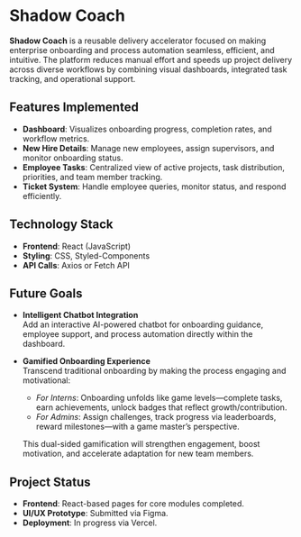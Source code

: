 # Shadow Coach

**Shadow Coach** is a reusable delivery accelerator focused on making enterprise onboarding and process automation seamless, efficient, and intuitive. 
The platform reduces manual effort and speeds up project delivery across diverse workflows by combining visual dashboards, integrated task tracking, and operational support.

## Features Implemented
- **Dashboard**: Visualizes onboarding progress, completion rates, and workflow metrics.  
- **New Hire Details**: Manage new employees, assign supervisors, and monitor onboarding status.  
- **Employee Tasks**: Centralized view of active projects, task distribution, priorities, and team member tracking.  
- **Ticket System**: Handle employee queries, monitor status, and respond efficiently.  

## Technology Stack
- **Frontend**: React (JavaScript)  
- **Styling**: CSS, Styled-Components  
- **API Calls**: Axios or Fetch API  

## Future Goals
- **Intelligent Chatbot Integration**  
  Add an interactive AI-powered chatbot for onboarding guidance, employee support, and process automation directly within the dashboard.  

- **Gamified Onboarding Experience**  
  Transcend traditional onboarding by making the process engaging and motivational:  
  - *For Interns*: Onboarding unfolds like game levels—complete tasks, earn achievements, unlock badges that reflect growth/contribution.  
  - *For Admins*: Assign challenges, track progress via leaderboards, reward milestones—with a game master’s perspective.  

  This dual-sided gamification will strengthen engagement, boost motivation, and accelerate adaptation for new team members.  

## Project Status
- **Frontend**: React-based pages for core modules completed.  
- **UI/UX Prototype**: Submitted via Figma.  
- **Deployment**: In progress via Vercel.  
